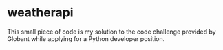 # weatherapi
This small piece of code is my solution to the code challenge provided by Globant while applying for a Python developer position.
